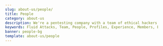 ```yaml
---
slug: about-us/people/
title: People
category: about-us
description: We're a pentesting company with a team of ethical hackers focused on the detection of vulnerabilities on web applications with 20 years of experience.
keywords: Fluid Attacks, Team, People, Profiles, Experience, Members, Ethical Hackers, Pentesting, Web Application
banner: people-bg
template: about-us/people
---
```

